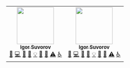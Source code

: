 <!-- ALL-CONTRIBUTORS-LIST:START - Do not remove or modify this section -->
<!-- prettier-ignore-start -->
<!-- markdownlint-disable -->
<table>
  <tr>
    <td align="center"><a href="https://isuvorov.com"><img src="https://avatars2.githubusercontent.com/u/1056977?v=4?s=100" width="100px;" alt=""/><br /><sub><b>Igor Suvorov</b></sub></a><br /><a href="#question-isuvorov" title="Answering Questions">💬</a> <a href="lskjs/lskjs///commits?author=isuvorov" title="Code">💻</a> <a href="#design-isuvorov" title="Design">🎨</a> <a href="lskjs/lskjs///commits?author=isuvorov" title="Documentation">📖</a> <a href="#example-isuvorov" title="Examples">💡</a> <a href="#ideas-isuvorov" title="Ideas, Planning, & Feedback">🤔</a> <a href="lskjs/lskjs///pulls?q=is%3Apr+reviewed-by%3Aisuvorov" title="Reviewed Pull Requests">👀</a> <a href="lskjs/lskjs///commits?author=isuvorov" title="Tests">⚠️</a> <a href="#a11y-isuvorov" title="Accessibility">️️️️♿️</a></td>
    <td align="center"><a href="https://isuvorov.com"><img src="https://avatars2.githubusercontent.com/u/1056977?v=4?s=100" width="100px;" alt=""/><br /><sub><b>Igor Suvorov</b></sub></a><br /><a href="#question-anoru" title="Answering Questions">💬</a> <a href="lskjs/lskjs///commits?author=anoru" title="Code">💻</a> <a href="#design-anoru" title="Design">🎨</a> <a href="lskjs/lskjs///commits?author=anoru" title="Documentation">📖</a> <a href="#example-anoru" title="Examples">💡</a> <a href="#ideas-anoru" title="Ideas, Planning, & Feedback">🤔</a> <a href="lskjs/lskjs///pulls?q=is%3Apr+reviewed-by%3Aanoru" title="Reviewed Pull Requests">👀</a> <a href="lskjs/lskjs///commits?author=anoru" title="Tests">⚠️</a> <a href="#a11y-anoru" title="Accessibility">️️️️♿️</a></td>
  </tr>
</table>

<!-- markdownlint-restore -->
<!-- prettier-ignore-end -->

<!-- ALL-CONTRIBUTORS-LIST:END -->